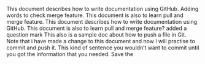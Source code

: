 
This document describes how to write documentation using GitHub. Adding words to check merge feature.
This document is also to learn pull and merge feature.
This document describes how to write documentation using GitHub.
This document is also to learn pull and merge feature? added a question mark
This also is a sample doc about how to push a file in Git. 
Note that i have made a change to this document and now i will practise to commit and push it.
This kind of sentence you wouldn’t want to commit until you got the information that you needed. Save the 
